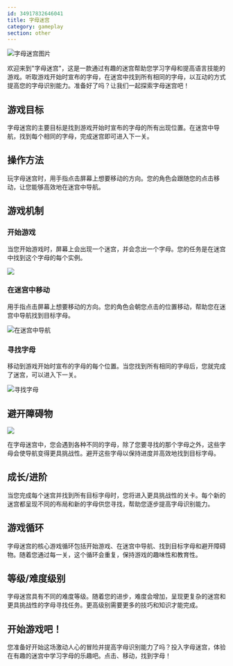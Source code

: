 ```yaml
---
id: 34917832646041
title: 字母迷宫
category: gameplay
section: other
---
```

![字母迷宫图片](https://help.studycat.com/hc/article_attachments/34917832623897)

欢迎来到"字母迷宫"，这是一款通过有趣的迷宫帮助您学习字母和提高语言技能的游戏。听取游戏开始时宣布的字母，在迷宫中找到所有相同的字母，以互动的方式提高您的字母识别能力。准备好了吗？让我们一起探索字母迷宫吧！

## 游戏目标

字母迷宫的主要目标是找到游戏开始时宣布的字母的所有出现位置。在迷宫中导航，找到每个相同的字母，完成迷宫即可进入下一关。

## 操作方法

玩字母迷宫时，用手指点击屏幕上想要移动的方向。您的角色会跟随您的点击移动，让您能够高效地在迷宫中导航。

## 游戏机制

### 开始游戏

当您开始游戏时，屏幕上会出现一个迷宫，并会念出一个字母。您的任务是在迷宫中找到这个字母的每个实例。

![](https://help.studycat.com/hc/article_attachments/35079949007769)

### 在迷宫中移动

用手指点击屏幕上想要移动的方向。您的角色会朝您点击的位置移动，帮助您在迷宫中导航找到目标字母。

![在迷宫中导航](https://help.studycat.com/hc/article_attachments/34917832629785)

### 寻找字母

移动到游戏开始时宣布的字母的每个位置。当您找到所有相同的字母后，您就完成了迷宫，可以进入下一关。

![寻找字母](https://help.studycat.com/hc/article_attachments/34917832631321)

## 避开障碍物

![](https://help.studycat.com/hc/article_attachments/35076983481369)

在字母迷宫中，您会遇到各种不同的字母，除了您要寻找的那个字母之外，这些字母会使导航变得更具挑战性。避开这些字母以保持进度并高效地找到目标字母。

## 成长/进阶

当您完成每个迷宫并找到所有目标字母时，您将进入更具挑战性的关卡。每个新的迷宫都呈现不同的布局和新的字母供您寻找，帮助您逐步提高字母识别能力。

## 游戏循环

字母迷宫的核心游戏循环包括开始游戏、在迷宫中导航、找到目标字母和避开障碍物。随着您通过每一关，这个循环会重复，保持游戏的趣味性和教育性。

## 等级/难度级别

字母迷宫具有不同的难度等级。随着您的进步，难度会增加，呈现更复杂的迷宫和更具挑战性的字母寻找任务。更高级别需要更多的技巧和知识才能完成。

## 开始游戏吧！

您准备好开始这场激动人心的冒险并提高字母识别能力了吗？投入字母迷宫，体验在有趣的迷宫中学习字母的乐趣吧。点击、移动，找到字母！